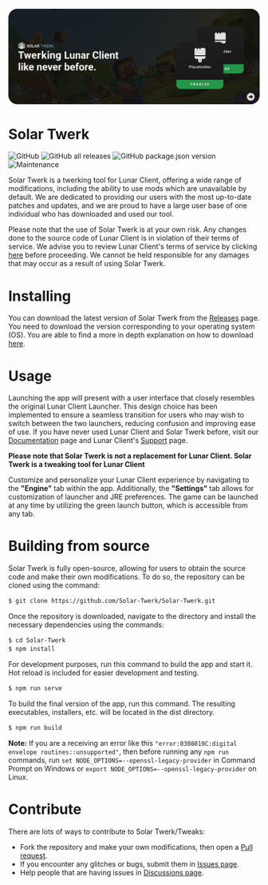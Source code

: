 ![Banner](./public/banner.png)

# Solar Twerk

![GitHub](https://img.shields.io/github/license/Solar-Tweaks/Solar-Tweaks?style=for-the-badge)
![GitHub all releases](https://img.shields.io/github/downloads/Solar-Tweaks/Solar-Tweaks/total?style=for-the-badge)
![GitHub package.json version](https://img.shields.io/github/package-json/version/Solar-Tweaks/Solar-Tweaks?style=for-the-badge)
![Maintenance](https://img.shields.io/maintenance/yes/2023?style=for-the-badge)

Solar Twerk is a twerking tool for Lunar Client, offering a wide range of modifications, including the ability to use mods which are unavailable by default.
We are dedicated to providing our users with the most up-to-date patches and updates, and we are proud to have a large user base of one individual who has downloaded and used our tool.

Please note that the use of Solar Twerk is at your own risk. Any changes done to the source code of Lunar Client is in violation of their terms of service. We advise you to review Lunar Client's terms of service by clicking [here](https://www.lunarclient.com/terms) before proceeding. We cannot be held responsible for any damages that may occur as a result of using Solar Twerk.

# Installing

You can download the latest version of Solar Twerk from the [Releases](https://github.com/Solar-Twerk/Solar-Twerk/releases) page. You need to download the version corresponding to your operating system (OS). You are able to find a more in depth explanation on how to download [here](https://github.com/Solar-Tweaks/Solar-Tweaks/wiki/Download-Solar-Tweaks).

# Usage

Launching the app will present with a user interface that closely resembles the original Lunar Client Launcher. This design choice has been implemented to ensure a seamless transition for users who may wish to switch between the two launchers, reducing confusion and improving ease of use. If you have never used Lunar Client and Solar Twerk before, visit our [Documentation](https://docs.solartweaks.com) page and Lunar Client's [Support](https://support.lunarclient.com) page.

**Please note that Solar Twerk is not a replacement for Lunar Client. Solar Twerk is a tweaking tool for Lunar Client**

Customize and personalize your Lunar Client experience by navigating to the **"Engine"** tab within the app. Additionally, the **"Settings"** tab allows for customization of launcher and JRE preferences. The game can be launched at any time by utilizing the green launch button, which is accessible from any tab.

# Building from source

Solar Twerk is fully open-source, allowing for users to obtain the source code and make their own modifications. To do so, the repository can be cloned using the command:

```bash
$ git clone https://github.com/Solar-Twerk/Solar-Twerk.git
```

Once the repository is downloaded, navigate to the directory and install the necessary dependencies using the commands:

```bash
$ cd Solar-Twerk
$ npm install
```

For development purposes, run this command to build the app and start it. Hot reload is included for easier development and testing.

```bash
$ npm run serve
```

To build the final version of the app, run this command. The resulting executables, installers, etc. will be located in the dist directory.

```bash
$ npm run build
```

**Note:** If you are a receiving an error like this `"error:0308010C:digital envelope routines::unsupported"`, then before running any `npm run` commands, run `set NODE_OPTIONS=--openssl-legacy-provider` in Command Prompt on Windows or `export NODE_OPTIONS=--openssl-legacy-provider` on Linux.

# Contribute

There are lots of ways to contribute to Solar Twerk/Tweaks:

- Fork the repository and make your own modifications, then open a [Pull request](https://github.com/Solar-Tweaks/Solar-Tweaks/pulls).
- If you encounter any glitches or bugs, submit them in [Issues page](https://github.com/Solar-Tweaks/Solar-Tweaks/issues).
- Help people that are having issues in [Discussions page](https://github.com/orgs/Solar-Tweaks/discussions).
